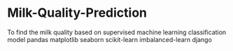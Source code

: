 # Milk-Quality-Prediction
To find the milk quality based on supervised machine learning classification model
pandas
matplotlib
seaborn
scikit-learn
imbalanced-learn
django
